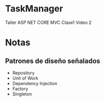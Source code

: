 # TaskManager
Taller ASP NET CORE MVC Clase1 Video 2

# Notas

## Patrones de diseño señalados
- Repository
- Unit of Work
- Dependency Injection
- Factory
- Singleton
